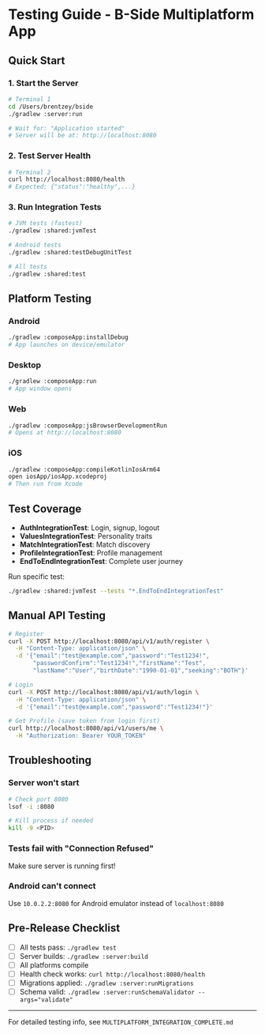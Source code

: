 # Testing Guide - B-Side Multiplatform App

## Quick Start

### 1. Start the Server
```bash
# Terminal 1
cd /Users/brentzey/bside
./gradlew :server:run

# Wait for: "Application started"
# Server will be at: http://localhost:8080
```

### 2. Test Server Health
```bash
# Terminal 2
curl http://localhost:8080/health
# Expected: {"status":"healthy",...}
```

### 3. Run Integration Tests
```bash
# JVM tests (fastest)
./gradlew :shared:jvmTest

# Android tests
./gradlew :shared:testDebugUnitTest

# All tests
./gradlew :shared:test
```

## Platform Testing

### Android
```bash
./gradlew :composeApp:installDebug
# App launches on device/emulator
```

### Desktop
```bash
./gradlew :composeApp:run
# App window opens
```

### Web
```bash
./gradlew :composeApp:jsBrowserDevelopmentRun
# Opens at http://localhost:8080
```

### iOS
```bash
./gradlew :composeApp:compileKotlinIosArm64
open iosApp/iosApp.xcodeproj
# Then run from Xcode
```

## Test Coverage

- **AuthIntegrationTest**: Login, signup, logout
- **ValuesIntegrationTest**: Personality traits
- **MatchIntegrationTest**: Match discovery
- **ProfileIntegrationTest**: Profile management
- **EndToEndIntegrationTest**: Complete user journey

Run specific test:
```bash
./gradlew :shared:jvmTest --tests "*.EndToEndIntegrationTest"
```

## Manual API Testing

```bash
# Register
curl -X POST http://localhost:8080/api/v1/auth/register \
  -H "Content-Type: application/json" \
  -d '{"email":"test@example.com","password":"Test1234!",
       "passwordConfirm":"Test1234!","firstName":"Test",
       "lastName":"User","birthDate":"1990-01-01","seeking":"BOTH"}'

# Login
curl -X POST http://localhost:8080/api/v1/auth/login \
  -H "Content-Type: application/json" \
  -d '{"email":"test@example.com","password":"Test1234!"}'

# Get Profile (save token from login first)
curl http://localhost:8080/api/v1/users/me \
  -H "Authorization: Bearer YOUR_TOKEN"
```

## Troubleshooting

### Server won't start
```bash
# Check port 8080
lsof -i :8080

# Kill process if needed
kill -9 <PID>
```

### Tests fail with "Connection Refused"
Make sure server is running first!

### Android can't connect
Use `10.0.2.2:8080` for Android emulator instead of `localhost:8080`

## Pre-Release Checklist

- [ ] All tests pass: `./gradlew test`
- [ ] Server builds: `./gradlew :server:build`
- [ ] All platforms compile
- [ ] Health check works: `curl http://localhost:8080/health`
- [ ] Migrations applied: `./gradlew :server:runMigrations`
- [ ] Schema valid: `./gradlew :server:runSchemaValidator --args="validate"`

---

For detailed testing info, see `MULTIPLATFORM_INTEGRATION_COMPLETE.md`
